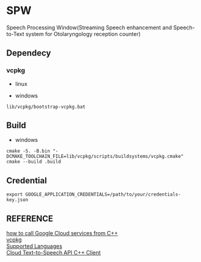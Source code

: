 # SPW
Speech Processing Window(Streaming Speech enhancement and Speech-to-Text system for Otolaryngology reception counter)

## Dependecy

### vcpkg
+ linux  

+ windows
```
lib/vcpkg/bootstrap-vcpkg.bat
```

## Build

+ windows
```
cmake -S. -B.bin "-DCMAKE_TOOLCHAIN_FILE=lib/vcpkg/scripts/buildsystems/vcpkg.cmake"
cmake --build .build
```

## Credential

```
export GOOGLE_APPLICATION_CREDENTIALS=/path/to/your/credentials-key.json
```

## REFERENCE
[how to call Google Cloud services from C++](https://github.com/GoogleCloudPlatform/cpp-samples)        
[vcpkg](https://github.com/microsoft/vcpkg)    
[Supported Languages](https://cloud.google.com/speech-to-text/docs/speech-to-text-supported-languages?hl=ko)     
[Cloud Text-to-Speech API C++ Client](https://googleapis.dev/cpp/google-cloud-texttospeech/HEAD/)     